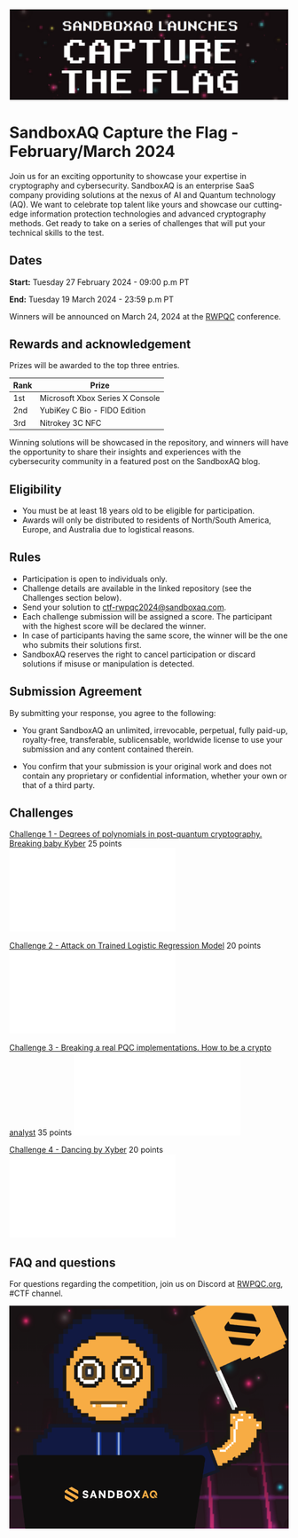 ![image1](images/image1.png)

# SandboxAQ Capture the Flag - February/March 2024

Join us for an exciting opportunity to showcase your expertise in cryptography and cybersecurity. SandboxAQ is an enterprise SaaS company providing solutions at the nexus of AI and Quantum technology (AQ). We want to celebrate top talent like yours and showcase our cutting-edge information protection technologies and advanced cryptography methods. Get ready to take on a series of challenges that will put your technical skills to the test.

## Dates

__Start:__ Tuesday 27 February 2024 - 09:00 p.m PT

__End:__ Tuesday 19 March 2024 - 23:59 p.m PT

Winners will be announced on March 24, 2024 at the [RWPQC](https://rwpqc.org) conference.

## Rewards and acknowledgement

Prizes will be awarded to the top three entries.

| Rank | Prize |
|------|-------|
| 1st  |  Microsoft Xbox Series X Console |
| 2nd  | YubiKey C Bio - FIDO Edition  |
| 3rd  | Nitrokey 3C NFC   |

Winning solutions will be showcased in the repository, and winners will have the opportunity to share their insights and experiences with the cybersecurity community in a featured post on the SandboxAQ blog.

## Eligibility

- You must be at least 18 years old to be eligible for participation.
- Awards will only be distributed to residents of North/South America, Europe, and Australia due to logistical reasons.

## Rules

- Participation is open to individuals only. 
- Challenge details are available in the linked repository (see the Challenges section below). 
- Send your solution to ctf-rwpqc2024@sandboxaq.com.
- Each challenge submission will be assigned a score. The participant with the highest score will be declared the winner.
- In case of participants having the same score, the winner will be the one who submits their solutions first.
- SandboxAQ reserves the right to cancel participation or discard solutions if misuse or manipulation is detected.

## Submission Agreement

By submitting your response, you agree to the following:

- You grant SandboxAQ an unlimited, irrevocable, perpetual, fully paid-up, royalty-free, transferable, sublicensable, worldwide license to use your submission and any content contained therein.

- You confirm that your submission is your original work and does not contain any proprietary or confidential information, whether your own or that of a third party.

## Challenges

[Challenge 1 - Degrees of polynomials in post-quantum cryptography. Breaking baby Kyber](https://github.com/sandbox-quantum/CTF-RWPQC2024/blob/main/challenges/challenge1.md) 25 points ![[SandboxAQ solution]](challenges/challenge1solution.md) 

[Challenge 2 - Attack on Trained Logistic Regression Model](https://github.com/sandbox-quantum/CTF-RWPQC2024/blob/main/challenges/challenge2.md) 20 points ![[SandboxAQ solution]](challenges/challenge2solution.md) 

[Challenge 3 - Breaking a real PQC implementations. How to be a crypto analyst](https://github.com/sandbox-quantum/CTF-RWPQC2024/blob/main/challenges/challenge3.md) 35 points ![[SandboxAQ solution]](challenges/challenge3solution.md) 

[Challenge 4 - Dancing by Xyber](https://github.com/sandbox-quantum/CTF-RWPQC2024/blob/main/challenges/challenge4.md) 20 points ![[SandboxAQ solution]](challenges/challenge4solution.md) 


## FAQ and questions

For questions regarding the competition, join us on Discord at [RWPQC.org](https://discord.gg/vbTcgV7xQt), #CTF channel.

![image2](images/image2.png)

